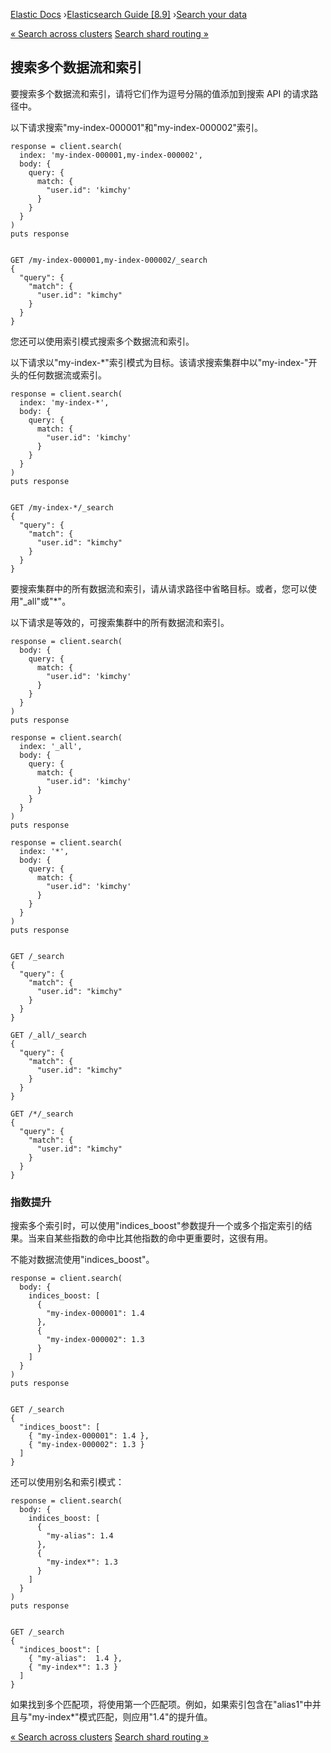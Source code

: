 

[Elastic Docs](/guide/) ›[Elasticsearch Guide [8.9]](index.md) ›[Search your
data](search-your-data.md)

[« Search across clusters](modules-cross-cluster-search.md) [Search shard
routing »](search-shard-routing.md)

## 搜索多个数据流和索引

要搜索多个数据流和索引，请将它们作为逗号分隔的值添加到搜索 API 的请求路径中。

以下请求搜索"my-index-000001"和"my-index-000002"索引。

    
    
    response = client.search(
      index: 'my-index-000001,my-index-000002',
      body: {
        query: {
          match: {
            "user.id": 'kimchy'
          }
        }
      }
    )
    puts response
    
    
    GET /my-index-000001,my-index-000002/_search
    {
      "query": {
        "match": {
          "user.id": "kimchy"
        }
      }
    }

您还可以使用索引模式搜索多个数据流和索引。

以下请求以"my-index-*"索引模式为目标。该请求搜索集群中以"my-index-"开头的任何数据流或索引。

    
    
    response = client.search(
      index: 'my-index-*',
      body: {
        query: {
          match: {
            "user.id": 'kimchy'
          }
        }
      }
    )
    puts response
    
    
    GET /my-index-*/_search
    {
      "query": {
        "match": {
          "user.id": "kimchy"
        }
      }
    }

要搜索集群中的所有数据流和索引，请从请求路径中省略目标。或者，您可以使用"_all"或"*"。

以下请求是等效的，可搜索集群中的所有数据流和索引。

    
    
    response = client.search(
      body: {
        query: {
          match: {
            "user.id": 'kimchy'
          }
        }
      }
    )
    puts response
    
    response = client.search(
      index: '_all',
      body: {
        query: {
          match: {
            "user.id": 'kimchy'
          }
        }
      }
    )
    puts response
    
    response = client.search(
      index: '*',
      body: {
        query: {
          match: {
            "user.id": 'kimchy'
          }
        }
      }
    )
    puts response
    
    
    GET /_search
    {
      "query": {
        "match": {
          "user.id": "kimchy"
        }
      }
    }
    
    GET /_all/_search
    {
      "query": {
        "match": {
          "user.id": "kimchy"
        }
      }
    }
    
    GET /*/_search
    {
      "query": {
        "match": {
          "user.id": "kimchy"
        }
      }
    }

### 指数提升

搜索多个索引时，可以使用"indices_boost"参数提升一个或多个指定索引的结果。当来自某些指数的命中比其他指数的命中更重要时，这很有用。

不能对数据流使用"indices_boost"。

    
    
    response = client.search(
      body: {
        indices_boost: [
          {
            "my-index-000001": 1.4
          },
          {
            "my-index-000002": 1.3
          }
        ]
      }
    )
    puts response
    
    
    GET /_search
    {
      "indices_boost": [
        { "my-index-000001": 1.4 },
        { "my-index-000002": 1.3 }
      ]
    }

还可以使用别名和索引模式：

    
    
    response = client.search(
      body: {
        indices_boost: [
          {
            "my-alias": 1.4
          },
          {
            "my-index*": 1.3
          }
        ]
      }
    )
    puts response
    
    
    GET /_search
    {
      "indices_boost": [
        { "my-alias":  1.4 },
        { "my-index*": 1.3 }
      ]
    }

如果找到多个匹配项，将使用第一个匹配项。例如，如果索引包含在"alias1"中并且与"my-index*"模式匹配，则应用"1.4"的提升值。

[« Search across clusters](modules-cross-cluster-search.md) [Search shard
routing »](search-shard-routing.md)
